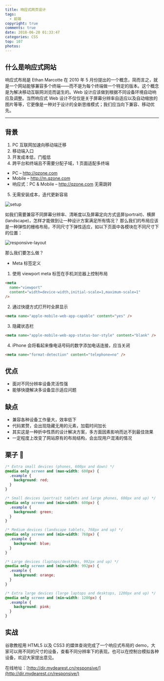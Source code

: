 ```yaml
---
title: 响应式网页设计
tags:
  - 前端
copyright: true
comments: true
date: 2018-06-20 01:33:47
categories: CSS
top: 107
photos:
---
```


## 什么是响应式网站

响应式布局是 Ethan Marcotte 在 2010 年 5 月份提出的一个概念，简而言之，就是一个网站能够兼容多个终端——而不是为每个终端做一个特定的版本。这个概念是为解决移动互联网浏览而诞生的。Web 设计应该做到根据不同设备环境自动响应及调整。当然响应式 Web 设计不仅仅是关于屏幕分辨率自适应以及自动缩放的图片等等，它更像是一种对于设计的全新思维模式；我们应当向下兼容、移动优先。

---

<!--more -->

## 背景

1. PC 互联网加速向移动端迁移
2. 移动端入口
3. 开发成本低，门槛低
4. 跨平台和终端且不需要分配子域，1 页面适配多终端

- PC – http://qzone.com
- Mobile – http://m.qzone.com
- 响应式：PC & Mobile – http://qzone.com 无需跳转

5. 无需安装成本，迭代更新容易

![setup](http://cdn.mydearest.cn/blog/images/setup.png)

如我们需要兼容不同屏幕分辨率、清晰度以及屏幕定向方式竖屏(portrait)、横屏(landscape)，怎样才能做到让一种设计方案满足所有情况？
那么我们的布局应该是一种弹性的栅格布局，不同尺寸下弹性适应，如以下页面中各模块在不同尺寸下的位置：

![responsive-layout](http://cdn.mydearest.cn/blog/images/responsive-layout.png)

那么我们要怎么做？

- Meta 标签定义

1. 使用 viewport meta 标签在手机浏览器上控制布局

```html
<meta
  name="viewport"
  content="width=device-width,initial-scale=1,maximum-scale=1"
/>
```

2. 通过快捷方式打开时全屏显示

```html
<meta name="apple-mobile-web-app-capable" content="yes" />
```

3. 隐藏状态栏

```html
<meta name="apple-mobile-web-app-status-bar-style" content="blank" />
```

4. iPhone 会将看起来像电话号码的数字添加电话连接，应当关闭

```html
<meta name="format-detection" content="telephone=no" />
```

## 优点

- 面对不同分辨率设备灵活性强
- 能够快捷解决多设备显示适应问题

## 缺点

- 兼容各种设备工作量大，效率低下
- 代码累赘，会出现隐藏无用的元素，加载时间加长
- 其实这是一种折中性质的设计解决方案，多方面因素影响而达不到最佳效果
- 一定程度上改变了网站原有的布局结构，会出现用户混淆的情况

## 栗子 🌰

```css
/* Extra small devices (phones, 600px and down) */
@media only screen and (max-width: 600px) {
  .example {
    background: red;
  }
}

/* Small devices (portrait tablets and large phones, 600px and up) */
@media only screen and (min-width: 600px) {
  .example {
    background: green;
  }
}

/* Medium devices (landscape tablets, 768px and up) */
@media only screen and (min-width: 768px) {
  .example {
    background: blue;
  }
}

/* Large devices (laptops/desktops, 992px and up) */
@media only screen and (min-width: 992px) {
  .example {
    background: orange;
  }
}

/* Extra large devices (large laptops and desktops, 1200px and up) */
@media only screen and (min-width: 1200px) {
  .example {
    background: pink;
  }
}
```

## 实战

谷歌教程用 HTML5 以及 CSS3 的媒体查询完成了一个响应式布局的 demo，大家可以用不同的尺寸的设备，查看不同分辨率下的表现。也可以在控制台模拟各种设备，欢迎大家提出意见。

在线地址：[http://dir.mydearest.cn/responsive/](http://dir.mydearest.cn/responsive/)
